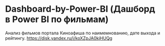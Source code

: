 # Dashboard-by-Power-BI (Дашборд в Power BI по фильмам)
Анализ фильмов портала Киноафиша по наимемнованию, дате выхода и рейтингу.
https://disk.yandex.ru/i/koXZpJA0kjHUQg
